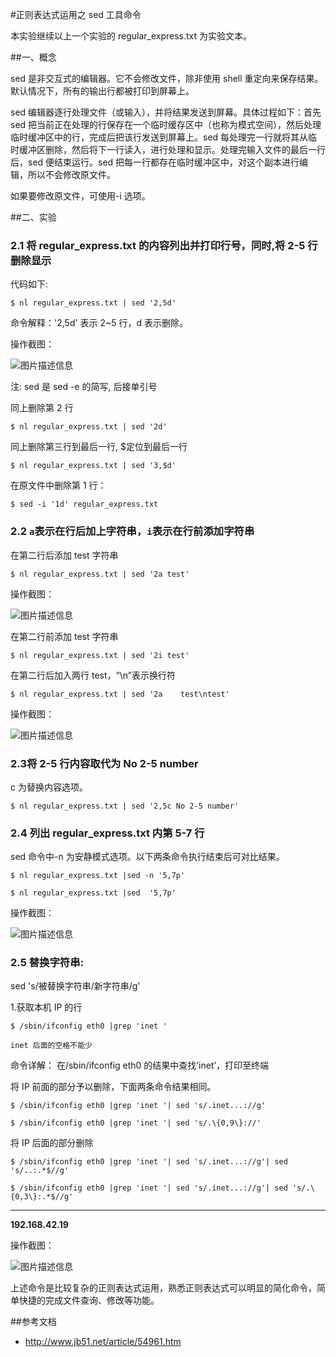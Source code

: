 #正则表达式运用之 sed 工具命令 

本实验继续以上一个实验的 regular_express.txt 为实验文本。

##一、概念
 
   sed 是非交互式的编辑器。它不会修改文件，除非使用 shell 重定向来保存结果。默认情况下，所有的输出行都被打印到屏幕上。

   sed 编辑器逐行处理文件（或输入），并将结果发送到屏幕。具体过程如下：首先 sed 把当前正在处理的行保存在一个临时缓存区中（也称为模式空间），然后处理临时缓冲区中的行，完成后把该行发送到屏幕上。sed 每处理完一行就将其从临时缓冲区删除，然后将下一行读入，进行处理和显示。处理完输入文件的最后一行后，sed 便结束运行。sed 把每一行都存在临时缓冲区中，对这个副本进行编辑，所以不会修改原文件。 

  如果要修改原文件，可使用-i 选项。


##二、实验
### 2.1 将 regular_express.txt 的内容列出并打印行号，同时,将 2-5 行删除显示
 代码如下:
 
 ``` 
 $ nl regular_express.txt | sed '2,5d'
 ```

命令解释：'2,5d' 表示 2~5 行，d 表示删除。

操作截图：

   ![图片描述信息](https://dn-anything-about-doc.qbox.me/userid42227labid770time1427434596542)

注: sed 是 sed -e 的简写, 后接单引号

同上删除第 2 行
```
$ nl regular_express.txt | sed '2d'
```
同上删除第三行到最后一行,  $定位到最后一行
```
$ nl regular_express.txt | sed '3,$d'
```
在原文件中删除第 1 行：
```
$ sed -i '1d' regular_express.txt
```
### 2.2 `a`表示在行后加上字符串，`i`表示在行前添加字符串

在第二行后添加 test 字符串

```
$ nl regular_express.txt | sed '2a test'

```
操作截图：

![图片描述信息](https://dn-anything-about-doc.qbox.me/userid42227labid770time1427434843711)

在第二行前添加 test 字符串

```
$ nl regular_express.txt | sed '2i test'
```

在第二行后加入两行 test，“\n”表示换行符

```
$ nl regular_express.txt | sed '2a    test\ntest'
```

操作截图：

![图片描述信息](https://dn-anything-about-doc.qbox.me/userid42227labid770time1427435137494)



### 2.3将 2-5 行内容取代为 No 2-5 number  

c 为替换内容选项。
```
$ nl regular_express.txt | sed '2,5c No 2-5 number'
```
### 2.4 列出 regular_express.txt 内第 5-7 行

sed 命令中-n 为安静模式选项。以下两条命令执行结束后可对比结果。
```
$ nl regular_express.txt |sed -n '5,7p'

$ nl regular_express.txt |sed  '5,7p'
```

操作截图：

![图片描述信息](https://dn-anything-about-doc.qbox.me/userid42227labid770time1427435591233)


### 2.5 替换字符串:

sed   's/被替换字符串/新字符串/g' 

1.获取本机 IP 的行
```
$ /sbin/ifconfig eth0 |grep 'inet '

inet 后面的空格不能少
```
命令详解：
在/sbin/ifconfig eth0 的结果中查找‘inet’，打印至终端


将 IP 前面的部分予以删除，下面两条命令结果相同。
```
$ /sbin/ifconfig eth0 |grep 'inet '| sed 's/.inet...://g'

$ /sbin/ifconfig eth0 |grep 'inet '| sed 's/.\{0,9\}://'
```
将 IP 后面的部分删除

```
$ /sbin/ifconfig eth0 |grep 'inet '| sed 's/.inet...://g'| sed 's/..:.*$//g'

$ /sbin/ifconfig eth0 |grep 'inet '| sed 's/.inet...://g'| sed 's/.\{0,3\}:.*$//g'

```

----------
**192.168.42.19**

操作截图：

![图片描述信息](https://dn-anything-about-doc.qbox.me/userid42227labid770time1427437376126)


上述命令是比较复杂的正则表达式运用，熟悉正则表达式可以明显的简化命令，简单快捷的完成文件查询、修改等功能。




##参考文档
- http://www.jb51.net/article/54961.htm

